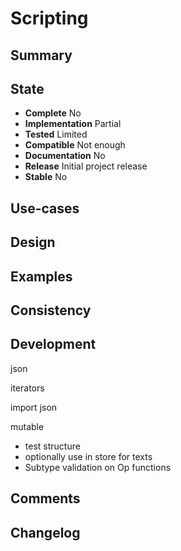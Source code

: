 Scripting
=========

Summary
-------

State
-----
- **Complete** No
- **Implementation** Partial
- **Tested** Limited
- **Compatible** Not enough
- **Documentation** No
- **Release** Initial project release
- **Stable** No

Use-cases
---------

Design
------

Examples
--------

Consistency
-----------

Development
-----------
json

iterators

import json

mutable

* test structure
* optionally use in store for texts
* Subtype validation on Op functions

Comments
--------

Changelog
---------